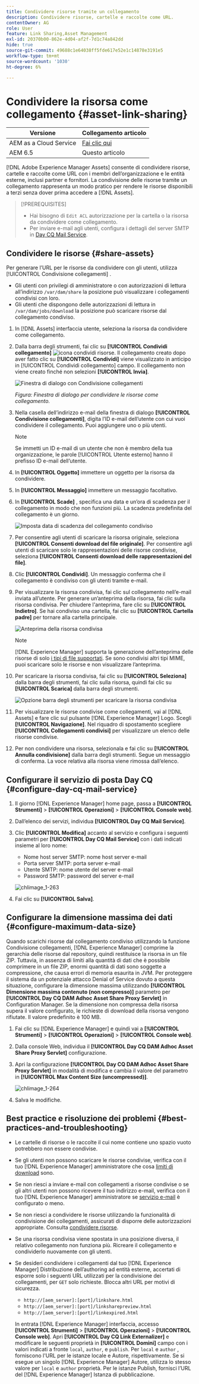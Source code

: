 ```yaml
---
title: Condividere risorse tramite un collegamento
description: Condividere risorse, cartelle e raccolte come URL.
contentOwner: AG
role: User
feature: Link Sharing,Asset Management
exl-id: 20370b00-862e-4d04-af2f-7d1c74a842dd
hide: true
source-git-commit: 49688c1e64038ff5fde617e52e1c14878e3191e5
workflow-type: tm+mt
source-wordcount: '1030'
ht-degree: 6%

---
```


# Condividere la risorsa come collegamento {#asset-link-sharing}

| Versione | Collegamento articolo |
| -------- | ---------------------------- |
| AEM as a Cloud Service | [Fai clic qui](https://experienceleague.adobe.com/docs/experience-manager-cloud-service/content/assets/manage/share-assets.html?lang=en) |
| AEM 6.5 | Questo articolo |

[!DNL Adobe Experience Manager Assets] consente di condividere risorse, cartelle e raccolte come URL con i membri dell’organizzazione e le entità esterne, inclusi partner e fornitori. La condivisione delle risorse tramite un collegamento rappresenta un modo pratico per rendere le risorse disponibili a terzi senza dover prima accedere a [!DNL Assets].

>[!PREREQUISITES]
>
>* Hai bisogno di `Edit ACL` autorizzazione per la cartella o la risorsa da condividere come collegamento.
>* Per inviare e-mail agli utenti, configura i dettagli del server SMTP in [Day CQ Mail Service](#configmailservice).

## Condividere le risorse {#share-assets}

Per generare l’URL per le risorse da condividere con gli utenti, utilizza [!UICONTROL Condivisione collegamenti] .

* Gli utenti con privilegi di amministratore o con autorizzazioni di lettura all’indirizzo `/var/dam/share` la posizione può visualizzare i collegamenti condivisi con loro.
* Gli utenti che dispongono delle autorizzazioni di lettura in `/var/dam/jobs/download` la posizione può scaricare risorse dal collegamento condiviso.

1. In [!DNL Assets] interfaccia utente, seleziona la risorsa da condividere come collegamento.

1. Dalla barra degli strumenti, fai clic su **[!UICONTROL Condividi collegamento]** ![icona condividi risorse](assets/do-not-localize/assets_share.png). Il collegamento creato dopo aver fatto clic su **[!UICONTROL Condividi]** viene visualizzato in anticipo in [!UICONTROL Condividi collegamento] campo. Il collegamento non viene creato finché non selezioni **[!UICONTROL Invia]**.

   ![Finestra di dialogo con Condivisione collegamenti](assets/share-assets-as-link.png)

   *Figura: Finestra di dialogo per condividere le risorse come collegamento.*

1. Nella casella dell’indirizzo e-mail della finestra di dialogo **[!UICONTROL Condivisione collegamenti]**, digita l’ID e-mail dell’utente con cui vuoi condividere il collegamento. Puoi aggiungere uno o più utenti.

   >[!NOTE]
   >
   >Se immetti un ID e-mail di un utente che non è membro della tua organizzazione, le parole [!UICONTROL Utente esterno] hanno il prefisso ID e-mail dell’utente.

1. In **[!UICONTROL Oggetto]** immettere un oggetto per la risorsa da condividere.

1. In **[!UICONTROL Messaggio]** immettere un messaggio facoltativo.

1. In **[!UICONTROL Scade]** , specifica una data e un’ora di scadenza per il collegamento in modo che non funzioni più. La scadenza predefinita del collegamento è un giorno.

   ![Imposta data di scadenza del collegamento condiviso](assets/Set-shared-link-expiration.png)

1. Per consentire agli utenti di scaricare la risorsa originale, seleziona **[!UICONTROL Consenti download del file originale]**. Per consentire agli utenti di scaricare solo le rappresentazioni delle risorse condivise, seleziona **[!UICONTROL Consenti download delle rappresentazioni del file]**.

1. Clic **[!UICONTROL Condividi]**. Un messaggio conferma che il collegamento è condiviso con gli utenti tramite e-mail.

1. Per visualizzare la risorsa condivisa, fai clic sul collegamento nell’e-mail inviata all’utente. Per generare un’anteprima della risorsa, fai clic sulla risorsa condivisa. Per chiudere l&#39;anteprima, fare clic su **[!UICONTROL Indietro]**. Se hai condiviso una cartella, fai clic su **[!UICONTROL Cartella padre]** per tornare alla cartella principale.

   ![Anteprima della risorsa condivisa](assets/chlimage_1-546.png)

   >[!NOTE]
   >
   >[!DNL Experience Manager] supporta la generazione dell’anteprima delle risorse di solo [i tipi di file supportati](/help/assets/assets-formats.md). Se sono condivisi altri tipi MIME, puoi scaricare solo le risorse e non visualizzare l’anteprima.

1. Per scaricare la risorsa condivisa, fai clic su **[!UICONTROL Seleziona]** dalla barra degli strumenti, fai clic sulla risorsa, quindi fai clic su **[!UICONTROL Scarica]** dalla barra degli strumenti.

   ![Opzione barra degli strumenti per scaricare la risorsa condivisa](assets/chlimage_1-547.png)

1. Per visualizzare le risorse condivise come collegamenti, vai al [!DNL Assets] e fare clic sul pulsante [!DNL Experience Manager] Logo. Scegli **[!UICONTROL Navigazione]**. Nel riquadro di spostamento scegliere **[!UICONTROL Collegamenti condivisi]** per visualizzare un elenco delle risorse condivise.

1. Per non condividere una risorsa, selezionala e fai clic su **[!UICONTROL Annulla condivisione]** dalla barra degli strumenti. Segue un messaggio di conferma. La voce relativa alla risorsa viene rimossa dall’elenco.

## Configurare il servizio di posta Day CQ {#configure-day-cq-mail-service}

1. Il giorno [!DNL Experience Manager] home page, passa a **[!UICONTROL Strumenti]** > **[!UICONTROL Operazioni]** > **[!UICONTROL Console web]**.
1. Dall’elenco dei servizi, individua **[!UICONTROL Day CQ Mail Service]**.
1. Clic **[!UICONTROL Modifica]** accanto al servizio e configura i seguenti parametri per **[!UICONTROL Day CQ Mail Service]** con i dati indicati insieme al loro nome:

   * Nome host server SMTP: nome host server e-mail
   * Porta server SMTP: porta server e-mail
   * Utente SMTP: nome utente del server e-mail
   * Password SMTP: password del server e-mail

   ![chlimage_1-263](assets/chlimage_1-548.png)

1. Fai clic su **[!UICONTROL Salva]**.

## Configurare la dimensione massima dei dati {#configure-maximum-data-size}

Quando scarichi risorse dal collegamento condiviso utilizzando la funzione Condivisione collegamenti, [!DNL Experience Manager] comprime la gerarchia delle risorse dal repository, quindi restituisce la risorsa in un file ZIP. Tuttavia, in assenza di limiti alla quantità di dati che è possibile comprimere in un file ZIP, enormi quantità di dati sono soggette a compressione, che causa errori di memoria esaurita in JVM. Per proteggere il sistema da un potenziale attacco Denial of Service dovuto a questa situazione, configurare la dimensione massima utilizzando **[!UICONTROL Dimensione massima contenuto (non compresso)]** parametro per **[!UICONTROL Day CQ DAM Adhoc Asset Share Proxy Servlet]** in Configuration Manager. Se la dimensione non compressa della risorsa supera il valore configurato, le richieste di download della risorsa vengono rifiutate. Il valore predefinito è 100 MB.

1. Fai clic su [!DNL Experience Manager] e quindi vai a **[!UICONTROL Strumenti]** > **[!UICONTROL Operazioni]** > **[!UICONTROL Console web]**.
1. Dalla console Web, individua il **[!UICONTROL Day CQ DAM Adhoc Asset Share Proxy Servlet]** configurazione.
1. Apri la configurazione **[!UICONTROL Day CQ DAM Adhoc Asset Share Proxy Servlet]** in modalità di modifica e cambia il valore del parametro in **[!UICONTROL Max Content Size (uncompressed)]**.

   ![chlimage_1-264](assets/chlimage_1-549.png)

1. Salva le modifiche.

## Best practice e risoluzione dei problemi {#best-practices-and-troubleshooting}

* Le cartelle di risorse o le raccolte il cui nome contiene uno spazio vuoto potrebbero non essere condivise.
* Se gli utenti non possono scaricare le risorse condivise, verifica con il tuo [!DNL Experience Manager] amministratore che cosa [limiti di download](#configure-maximum-data-size) sono.
* Se non riesci a inviare e-mail con collegamenti a risorse condivise o se gli altri utenti non possono ricevere il tuo indirizzo e-mail, verifica con il tuo [!DNL Experience Manager] amministratore se [servizio e-mail](#configure-day-cq-mail-service) è configurato o meno.
* Se non riesci a condividere le risorse utilizzando la funzionalità di condivisione dei collegamenti, assicurati di disporre delle autorizzazioni appropriate. Consulta [condividere risorse](#share-assets).
* Se una risorsa condivisa viene spostata in una posizione diversa, il relativo collegamento non funziona più. Ricreare il collegamento e condividerlo nuovamente con gli utenti.

* Se desideri condividere i collegamenti dal tuo [!DNL Experience Manager] Distribuzione dell’authoring ad entità esterne, accertati di esporre solo i seguenti URL utilizzati per la condivisione dei collegamenti, per `GET` solo richieste. Blocca altri URL per motivi di sicurezza.

   * `http://[aem_server]:[port]/linkshare.html`
   * `http://[aem_server]:[port]/linksharepreview.html`
   * `http://[aem_server]:[port]/linkexpired.html`

  In entrata [!DNL Experience Manager] interfaccia, accesso **[!UICONTROL Strumenti]** > **[!UICONTROL Operazioni]** > **[!UICONTROL Console web]**. Apri **[!UICONTROL Day CQ Link Externalizer]** e modificare le seguenti proprietà in **[!UICONTROL Domini]** campo con i valori indicati a fronte `local`, `author`, e `publish`. Per `local` e `author` , forniscono l&#39;URL per le istanze locale e Autore, rispettivamente. Se si esegue un singolo [!DNL Experience Manager] Autore, utilizza lo stesso valore per `local` e `author` proprietà. Per le istanze Publish, fornisci l’URL del [!DNL Experience Manager] Istanza di pubblicazione.
